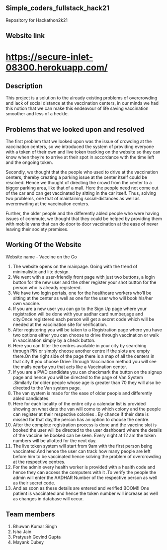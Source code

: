 ## Simple_coders_fullstack_hack21
Repository for Hackathon2k21

## Website link
# https://secure-inlet-08300.herokuapp.com/

## Description

This project is a solution to the already existing problems of overcrowding and lack of social distance at the vaccination centers, in our minds we had this notion that we can make this endeavour of life saving vaccination smoother and less of a heckle.

## Problems that we looked upon and resolved

The first problem that we looked upon was the issue of crowding at the vaccination centers, so we introduced the system of providing everyone with a token of their own and live token tracking on the website so they can know when they’re to arrive at their spot in accordance with the time left and the ongoing token. 

Secondly, we thought that the people who used to drive at the vaccination centers, thereby creating a parking issue at the center itself could be resolved. Hence we thought of directing the crowd from the center to a bigger parking area, like that of a mall. Here the people need not come out of the car and can get vaccinated by sitting in the car itself. Thus, solving two problems, one that of maintaining social-distances as well as overcrowding at the vaccination centers.

Further, the older people and the differently abled people who were having issues of commute, we thought that they could be helped by providing them with mobile vans that can do door to door vaccination at the ease of never leaving their society premises.

## Working Of the Website
Website name - Vaccine on the Go

1) The website opens on the mainpage. Going with the trend of minimalistic and lite design. 
2) We went with a user-friendly front page with just two buttons, a login button for the new user and the other register your shot button for the person who is already registered.
3) We have two login portals, one for the healthcare workers who’ll be sitting at the center as well as one for the user who will book his/her own vaccine.
4) If you are a new user you can go to the Sign Up page where your registration will be done with your aadhar card number,age and city.Once registered each person will get a secret code which will be needed at the vaccination site for verification.
5) After registering you will be taken to a Registration page where you have two options either you can choose to drive through vaccination or walk in vaccination simply by a check button.
6) Here you can filter the centres available in your city by searching through PIN or simply choose another centre if the slots are empty there.On the right side of the page there is a map of all the centers in that city.If you choose Drive Through Vaccination method you will see the malls nearby you that acts like a Vaccination center.
7) If you are a PWD candidate you can checkmark the button on the signup page and hence you will be directed to the page of Van System .Similarly for older people whose age is greater than 70 they will also be directed to the Van system page.
8) The van system is made for the ease of older people and differently abled candidates.
9) Here for each locality of the entire city a calendar list is provided showing on what date the van will come to which colony and the people can register at their respective colonies . By chance if their date is missed for that day,the person has an option to choose the centre.
10) After the complete registration process is done and the vaccine slot is booked the user will be directed to the user dashboard where the details of the vaccine he booked can be seen. Every night at 12 am the token numbers will be allotted for the next day.
11) The live token system will start from 9am with the first person being vaccinated.And hence the user can track how many people are left before him to be vaccinated hence solving the problem of overcrowding at the respective centres.
12) For the admin every health worker is provided with a health code and hence they can access the computers with it .To verify the people the admin will enter the AADHAR Number of the respective person as well as their secret code.
13) And as soon as these details are entered and verified BOOM!! One patient is vaccinated and hence the token number will increase as well as changes in database will occur.

## Team members
1) Bhuwan Kumar Singh
2) Isha Jain
3) Pratyush Govind Gupta
4) Mayank Dubey

